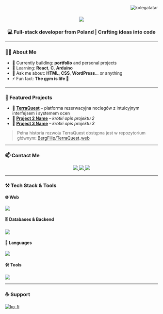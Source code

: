 <img align="right" src="https://komarev.com/ghpvc/?username=kolegatatar&label=visitors&color=B09E8D&style=flat" alt="kolegatatar" />

<h1 align="center">
  <img src="https://readme-typing-svg.herokuapp.com/?font=Righteous&size=35&center=true&vCenter=true&width=500&height=70&duration=4000&color=B09E8D&lines=Hi+There!+👋;+I'm+Wiktor+Tatarynowicz!" />
</h1>

<h3 align="center">💻 Full-stack developer from Poland | Crafting ideas into code</h3>

---

### 👨‍💻 About Me

- 🔭 Currently building: **portfolio** and personal projects  
- 🌱 Learning: **React**, **C**, **Arduino**  
- 💬 Ask me about: **HTML**, **CSS**, **WordPress**... or anything  
- ⚡ Fun fact: **The gym is life 💪**

---

### 📌 Featured Projects

- 🚀 [**TerraQuest**](https://github.com/KolegaTatar/TerraQuest) – platforma rezerwacyjna noclegów z intuicyjnym interfejsem i systemem ocen  
- 📘 [**Project 2 Name**](https://github.com/KolegaTatar/Project2) – *krótki opis projektu 2*  
- 📱 [**Project 3 Name**](https://github.com/KolegaTatar/Project3) – *krótki opis projektu 3*  

> Pełna historia rozwoju TerraQuest dostępna jest w repozytorium głównym: [BergFilip/TerraQuest_web](https://github.com/BergFilip/TerraQuest_web.git)

---

### 📫 Contact Me

<div align="center"> 
  <a href="mailto:wiktor.tatarynowicz@gmail.com">
    <img src="https://img.shields.io/badge/Gmail-333333?style=for-the-badge&logo=gmail&logoColor=red" />
  </a>
  <a href="https://www.linkedin.com" target="_blank">
    <img src="https://img.shields.io/badge/LinkedIn-0077B5?style=for-the-badge&logo=linkedin&logoColor=white" />
  </a>
  <a href="https://kolegatatar.github.io/Portfolio/" target="_blank">
    <img src="https://img.shields.io/badge/Portfolio-FF5722?style=for-the-badge&logo=todoist&logoColor=white" />
  </a>
</div>

---

### ⚒️ Tech Stack & Tools

#### 🌐 Web
<img src="https://skillicons.dev/icons?i=html,css,javascript,typescript,react,express,laravel,wordpress,bootstrap" />

#### 🗄️ Databases & Backend
<img src="https://skillicons.dev/icons?i=mysql,postgresql,php,nodejs,prisma" />

#### 🧠 Languages
<img src="https://skillicons.dev/icons?i=cpp,java,c,cs,dotnet" />

#### 🛠️ Tools
<img src="https://skillicons.dev/icons?i=vscode,github,git,figma,postman,visualstudio,notion,idea,npm,webstorm,androidstudio" />

---

### ☕ Support
[![ko-fi](https://ko-fi.com/img/githubbutton_sm.svg)](https://ko-fi.com/Y8Y812MARK)
